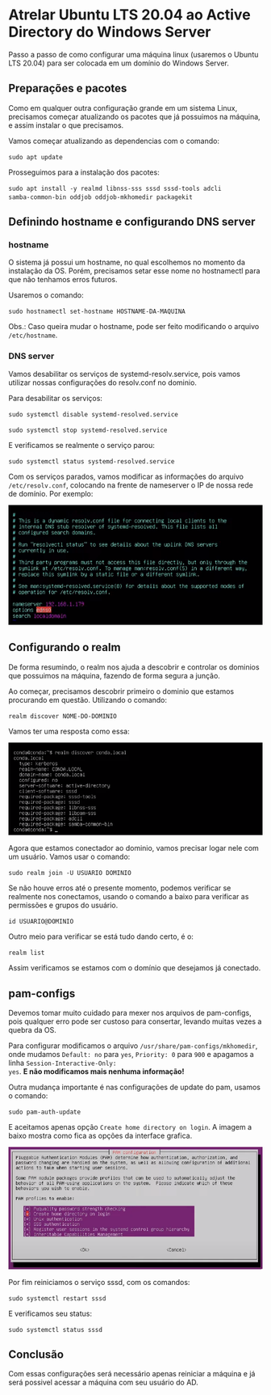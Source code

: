 <h1>Atrelar Ubuntu LTS 20.04 ao Active Directory do Windows Server</h1>
Passo a passo de como configurar uma máquina linux (usaremos o Ubuntu LTS 20.04) para ser colocada em um domínio do Windows Server.

<h2>Preparações e pacotes</h2>
Como em qualquer outra configuração grande em um sistema Linux, precisamos começar atualizando os pacotes que já possuimos na máquina, e assim instalar o que precisamos.

Vamos começar atualizando as dependencias com o comando:

<code>sudo apt update</code>

Prosseguimos para a instalação dos pacotes:

<code>sudo apt install -y realmd libnss-sss sssd sssd-tools adcli samba-common-bin oddjob oddjob-mkhomedir packagekit</code>

<h2>Definindo hostname e configurando DNS server </h2>
<h3>hostname</h3>
O sistema já possui um hostname, no qual escolhemos no momento da instalação da OS. Porém, precisamos setar esse nome no hostnamectl para que não tenhamos erros futuros.

Usaremos o comando:

<code>sudo hostnamectl set-hostname HOSTNAME-DA-MAQUINA</code>

Obs.: Caso queira mudar o hostname, pode ser feito modificando o arquivo <code>/etc/hostname</code>.

<h3>DNS server</h3>
Vamos desabilitar os serviços de systemd-resolv.service, pois vamos utilizar nossas configurações do resolv.conf no dominio.

Para desabilitar os serviços:

<code>sudo systemctl disable systemd-resolved.service</code>

<code>sudo systemctl stop systemd-resolved.service</code>

E verificamos se realmente o serviço parou:

<code>sudo systemctl status systemd-resolved.service</code>

Com os serviços parados, vamos modificar as informações do arquivo <code>/etc/resolv.conf</code>, colocando na frente de nameserver o IP de nossa rede de domínio. Por exemplo:

<img src="image/dnsResolveConfig.png">

<h2>Configurando o realm</h2>
De forma resumindo, o realm nos ajuda a descobrir e controlar os dominios que possuimos na máquina, fazendo de forma segura a junção. 

Ao começar, precisamos descobrir primeiro o dominio que estamos procurando em questão. Utilizando o comando:

<code>realm discover NOME-DO-DOMINIO</code>

Vamos ter uma resposta como essa:

<img src="image/realmDiscover.png">
<p>

Agora que estamos conectador ao dominio, vamos precisar logar nele com um usuário. Vamos usar o comando:

<code>sudo realm join -U USUARIO DOMINIO</code>

Se não houve erros até o presente momento, podemos verificar se realmente nos conectamos, usando o comando a baixo para verificar as permissões e grupos do usuário.

<code>id USUARIO@DOMINIO</code>

Outro meio para verificar se está tudo dando certo, é o:

<code>realm list</code>

Assim verificamos se estamos com o domínio que desejamos já conectado.

<h2>pam-configs</h2>
Devemos tomar muito cuidado para mexer nos arquivos de pam-configs, pois qualquer erro pode ser custoso para consertar, levando muitas vezes a quebra da OS.
<p>

Para configurar modificamos o arquivo <code>/usr/share/pam-configs/mkhomedir</code>, onde mudamos <code>Default: no</code> para <code>yes</code>, <code>Priority: 0</code> para <code>900</code> e apagamos a linha <code>Session-Interactive-Only: yes</code>. <strong>E não modificamos mais nenhuma informação!</strong>

Outra mudança importante é nas configurações de update do pam, usamos o comando:

<code>sudo pam-auth-update</code>

E aceitamos apenas opção <code>Create home directory on login</code>. A imagem a baixo mostra como fica as opções da interface grafica.

<img src="image/pamUpdate.png">

Por fim reiniciamos o serviço sssd, com os comandos:

<code>sudo systemctl restart sssd</code>

E verificamos seu status:

<code>sudo systemctl status sssd</code>

<h2>Conclusão</h2>
Com essas configurações será necessário apenas reiniciar a máquina e já será possivel acessar a máquina com seu usuário do AD.